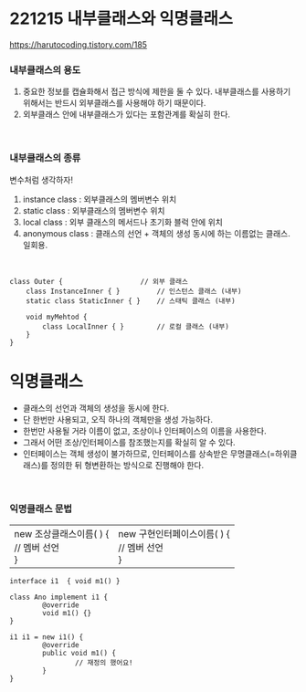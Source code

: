 # 221215 내부클래스와 익명클래스
https://harutocoding.tistory.com/185

<h3>내부클래스의 용도</h3>
<ol>
  <li>중요한 정보를 캡슐화해서 접근 방식에 제한을 둘 수 있다. 내부클래스를 사용하기 위해서는 반드시 외부클래스를 사용해야 하기 때문이다.</li>
  <li>외부클래스 안에 내부클래스가 있다는 포함관계를 확실히 한다.</li>
</ol><br>
<h3>내부클래스의 종류</h3>
<p>변수처럼 생각하자!</p>
<ol>
  <li>instance class : 외부클래스의 멤버변수 위치</li>
  <li>static class : 외부클래스의 멤버변수 위치</li>
  <li>local class : 외부 클래스의 메서드나 초기화 블럭 안에 위치 </li>
  <li>anonymous class : 클래스의 선언 + 객체의 생성 동시에 하는 이름없는 클래스. 일회용.</li>
</ol><br>

```
class Outer {			        // 외부 클래스
    class InstanceInner { }	    	// 인스턴스 클래스 (내부)
    static class StaticInner { }	// 스태틱 클래스 (내부)

    void myMehtod {
        class LocalInner { }  		// 로컬 클래스 (내부)
    }
}
```

# 익명클래스
<ul>
  <li>클래스의 선언과 객체의 생성을 동시에 한다.</li>
  <li>단 한번만 사용되고, 오직 하나의 객체만을 생성 가능하다.</li>
  <li>한번만 사용될 거라 이름이 없고, 조상이나 인터페이스의 이름을 사용한다.</li>
  <li>그래서 어떤 조상/인터페이스를 참조했는지를 확실히 알 수 있다.</li>
  <li>인터페이스는 객체 생성이 불가하므로, 인터페이스를 상속받은 무명클래스(=하위클래스)를 정의한 뒤 형변환하는 방식으로 진행해야 한다.</li>
</ul><br>

<h3>익명클래스 문법</h3>
<table>
  <tr>
    <td>new 조상클래스이름( ) { <br>
         // 멤버 선언<br>
        }
    </td>
    <td>new 구현인터페이스이름( ) { <br>
         // 멤버 선언<br>
        }
    </td>
  </tr>
</table>

```
interface i1  { void m1() }

class Ano implement i1 {
        @override
        void m1() {}
}

i1 i1 = new i1() {
        @override
        public void m1() {
                // 재정의 했어요!
        }
}
```

